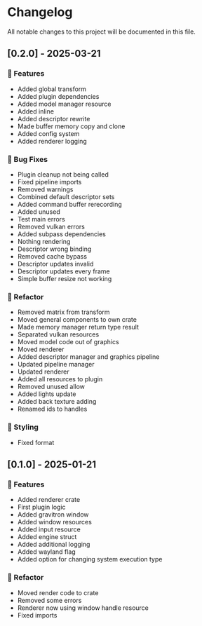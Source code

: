 # Changelog

All notable changes to this project will be documented in this file.

## [0.2.0] - 2025-03-21

### 🚀 Features

- Added global transform
- Added plugin dependencies
- Added model manager resource
- Added inline
- Added descriptor rewrite
- Made buffer memory copy and clone
- Added config system
- Added renderer logging

### 🐛 Bug Fixes

- Plugin cleanup not being called
- Fixed pipeline imports
- Removed warnings
- Combined default descriptor sets
- Added command buffer rerecording
- Added unused
- Test main errors
- Removed vulkan errors
- Added subpass dependencies
- Nothing rendering
- Descriptor wrong binding
- Removed cache bypass
- Descriptor updates invalid
- Descriptor updates every frame
- Simple buffer resize not working

### 🚜 Refactor

- Removed matrix from transform
- Moved general components to own crate
- Made memory manager return type result
- Separated vulkan resources
- Moved model code out of graphics
- Moved renderer
- Added descriptor manager and graphics pipeline
- Updated pipeline manager
- Updated renderer
- Added all resources to plugin
- Removed unused allow
- Added lights update
- Added back texture adding
- Renamed ids to handles

### 🎨 Styling

- Fixed format


## [0.1.0] - 2025-01-21

### 🚀 Features

- Added renderer crate
- First plugin logic
- Added gravitron window
- Added window resources
- Added input resource
- Added engine struct
- Added additional logging
- Added wayland flag
- Added option for changing system execution type

### 🚜 Refactor

- Moved render code to crate
- Removed some errors
- Renderer now using window handle resource
- Fixed imports


